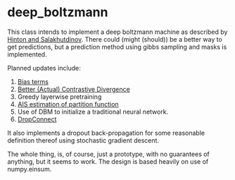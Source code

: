 deep_boltzmann
==============
This class intends to implement a deep boltzmann machine as described by [Hinton and Salakhutdinov][5]. There could (might (should)) be a better way to get predictions, but a prediction method using gibbs sampling and masks is implemented.


Planned updates include: 


1.  [Bias terms][3]
1.  [Better (Actual) Contrastive Divergence][1]
1.  Greedy layerwise pretraining
2.  [AIS estimation of partition function][2]
3.  Use of DBM to initialize a traditional neural network.
4. [DropConnect][4]

It also implements a dropout back-propagation for some reasonable definition thereof using stochastic gradient descent.

The whole thing, is, of course, just a prototype, with no guarantees of anything, but it seems to work. The design is based heavily on use of numpy.einsum.


[1]: https://www.cs.toronto.edu/~hinton/absps/efficientDBM.pdf
[2]: http://www.cs.toronto.edu/~rsalakhu/papers/dbn_ais.pdf
[3]: https://www.cs.toronto.edu/~hinton/absps/guideTR.pdf
[4]: http://cs.nyu.edu/~wanli/dropc/dropc.pdf
[5]: https://www.cs.toronto.edu/~hinton/absps/dbm.pdf
